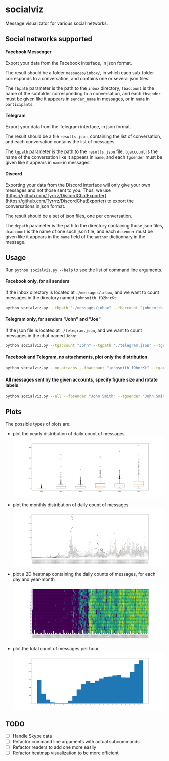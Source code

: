 # socialviz
Message visualizator for various social networks.

## Social networks supported
#### Facebook Messenger
Export your data from the Facebook interface, in json format.

The result should be a folder `messages/inbox/`, in which each sub-folder corresponds to a conversation, and contains one or several json files.

The `fbpath` parameter is the path to the `inbox` directory, `fbaccount` is the name of the subfolder corresponding to a conversation, and each `fbsender` must be given like it appears in `sender_name` in messages, or in `name` in `participants`.

#### Telegram
Export your data from the Telegram interface, in json format.

The result should be a file `results.json`, containing the list of conversation, and each conversation contains the list of messages.

The `tgpath` parameter is the path to the `results.json` file, `tgaccount` is the name of the conversation like it appears in `name`, and each `tgsender` must be given like it appears in `name` in messages.

#### Discord
Exporting your data from the Discord interface will only give your own messages and not those sent to you.
Thus, we use [https://github.com/Tyrrrz/DiscordChatExporter](https://github.com/Tyrrrz/DiscordChatExporter) to export the conversations in json format.

The result should be a set of json files, one per conversation.

The `dcpath` parameter is the path to the directory containing those json files, `dcaccount` is the name of one such json file, and each `dcsender` must be given like it appears in the `name` field of the `author` dictionnary in the message.

## Usage
Run `python socialviz.py --help` to see the list of command line arguments.

#### Facebook only, for all senders
If the inbox directory is located at `./messages/inbox`, and we want to count messages in the directory named `johnsmith_fO2hnrKt`:
```sh
python socialviz.py --fbpath "./messages/inbox" --fbaccount "johnsmith_fOhnrKt"
```

#### Telegram only, for senders "John" and "Joe"
If the json file is located at `./telegram.json`, and we want to count messages in the chat named `John`:
```sh
python socialviz.py --tgaccount "John" --tgpath "./telegram.json" --tgsender "John" --tgsender "Joe"
```

#### Facebook and Telegram, no attachments, plot only the distribution
```sh
python socialviz.py --no-attachs --fbaccount "johnsmith_fOhnrKt" --tgaccount "John" --display-distribution
```
#### All messages sent by the given accounts, specify figure size and rotate labels
```sh
python socialviz.py --all --fbsender "John Smith" --tgsender "John Smith" --dcsender "johnsmith" --figsize-w 30 --figsize-h 15 --rotate-labels
```

## Plots
The possible types of plots are:
- plot the yearly distribution of daily count of messages
![example of distribution plot](./assets/distribution-year.png)

- plot the monthly distribution of daily count of messages
![example of distribution plot](./assets/distribution-month.png)

- plot a 2D heatmap containing the daily counts of messages, for each day and year-month
![example of heatmap](./assets/heatmap.png)

- plot the total count of messages per hour
![example of the count of messages per hour](./assets/count-hours.png)

## TODO
- [ ] Handle Skype data
- [ ] Refactor command line arguments with actual subcommands
- [ ] Refactor readers to add one more easily
- [ ] Refactor heatmap visualization to be more efficient
